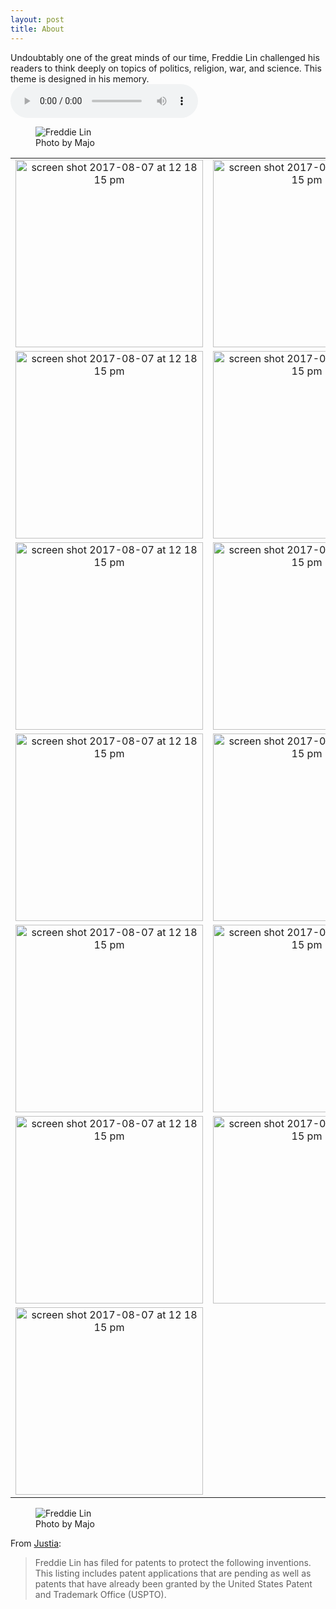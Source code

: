 ```yaml
---
layout: post
title: About
---
```


Undoubtably one of the great minds of our time, Freddie Lin challenged his readers to think deeply on topics of politics, religion, war, and science. This theme is designed in his memory.
<audio controls autoplay loop>
  <source src="{{ site.url }}/assets/audio/no_doubt.mp3" type="audio/mpeg">
  Your browser does not support the audio element.
</audio>

<figure>
  <img alt="Freddie Lin" src="{{ site.url }}/assets/images/majo/bruh.jpg"/>
  <figcaption>
    Photo by Majo
  </figcaption>
</figure>

| | |
|:-------------------------:|:-------------------------:|
|<img width="300" alt="screen shot 2017-08-07 at 12 18 15 pm" src="{{ site.url }}/assets/images/majo/1.jpg">  |  <img width="300" alt="screen shot 2017-08-07 at 12 18 15 pm" src="{{ site.url }}/assets/images/majo/2.jpg">|
|<img width="300" alt="screen shot 2017-08-07 at 12 18 15 pm" src="{{ site.url }}/assets/images/majo/3.jpg"> | <img width="300" alt="screen shot 2017-08-07 at 12 18 15 pm" src="{{ site.url }}/assets/images/majo/4.jpg">|
|<img width="300" alt="screen shot 2017-08-07 at 12 18 15 pm" src="{{ site.url }}/assets/images/majo/5.jpg">|<img width="300" alt="screen shot 2017-08-07 at 12 18 15 pm" src="{{ site.url }}/assets/images/majo/6.jpg">|
|<img width="300" alt="screen shot 2017-08-07 at 12 18 15 pm" src="{{ site.url }}/assets/images/majo/7.jpg">  |  <img width="300" alt="screen shot 2017-08-07 at 12 18 15 pm" src="{{ site.url }}/assets/images/majo/14.jpg">|
|<img width="300" alt="screen shot 2017-08-07 at 12 18 15 pm" src="{{ site.url }}/assets/images/majo/9.jpg">  |  <img width="300" alt="screen shot 2017-08-07 at 12 18 15 pm" src="{{ site.url }}/assets/images/majo/10.jpg">|
|<img width="300" alt="screen shot 2017-08-07 at 12 18 15 pm" src="{{ site.url }}/assets/images/majo/11.jpg">  |  <img width="300" alt="screen shot 2017-08-07 at 12 18 15 pm" src="{{ site.url }}/assets/images/majo/15.jpg">|
|<img width="300" alt="screen shot 2017-08-07 at 12 18 15 pm" src="{{ site.url }}/assets/images/majo/13.jpg">  |  |

<figure>
  <img alt="Freddie Lin" src="{{ site.url }}/assets/images/test.jpg"/>
  <figcaption>
    Photo by Majo
  </figcaption>
</figure>

From [Justia](https://patents.justia.com/inventor/freddie-lin):

>Freddie Lin has filed for patents to protect the following inventions. This listing includes patent applications that are pending as well as patents that have already been granted by the United States Patent and Trademark Office (USPTO).